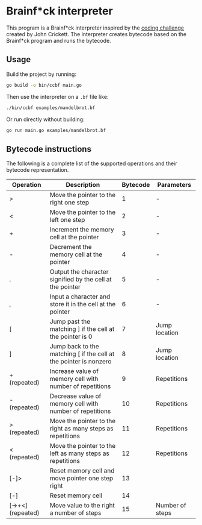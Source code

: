 # Brainf*ck interpreter

This program is a Brainf*ck interpreter inspired by the [coding challenge](https://codingchallenges.fyi/challenges/challenge-brainfuck) created by John Crickett. The interpreter creates bytecode based on the Brainf\*ck program and runs the bytecode.

## Usage

Build the project by running:

```bash
go build -o bin/ccbf main.go
```

Then use the interpreter on a `.bf` file like:

```bash
./bin/ccbf examples/mandelbrot.bf
```

Or run directly without building:

```bash
go run main.go examples/mandelbrot.bf
```

## Bytecode instructions

The following is a complete list of the supported operations and their bytecode representation.

| Operation         | Description                                                       | Bytecode | Parameters      |
| ----------------- | ----------------------------------------------------------------- | -------- | --------------- |
| >                 | Move the pointer to the right one step                            | 1        | -               |
| <                 | Move the pointer to the left one step                             | 2        | -               |
| +                 | Increment the memory cell at the pointer                          | 3        | -               |
| -                 | Decrement the memory cell at the pointer                          | 4        | -               |
| .                 | Output the character signified by the cell at the pointer         | 5        | -               |
| ,                 | Input a character and store it in the cell at the pointer         | 6        | -               |
| [                 | Jump past the matching ] if the cell at the pointer is 0          | 7        | Jump location   |
| ]                 | Jump back to the matching [ if the cell at the pointer is nonzero | 8        | Jump location   |
| + (repeated)      | Increase value of memory cell with number of repetitions          | 9        | Repetitions     |
| - (repeated)      | Decrease value of memory cell with number of repetitions          | 10       | Repetitions     |
| > (repeated)      | Move the pointer to the right as many steps as repetitions        | 11       | Repetitions     |
| < (repeated)      | Move the pointer to the left as many steps as repetitions         | 12       | Repetitions     |
| [-]>              | Reset memory cell and move pointer one step right                 | 13       |                 |
| [-]               | Reset memory cell                                                 | 14       |                 |
| [->+<] (repeated) | Move value to the right a number of steps                         | 15       | Number of steps |
